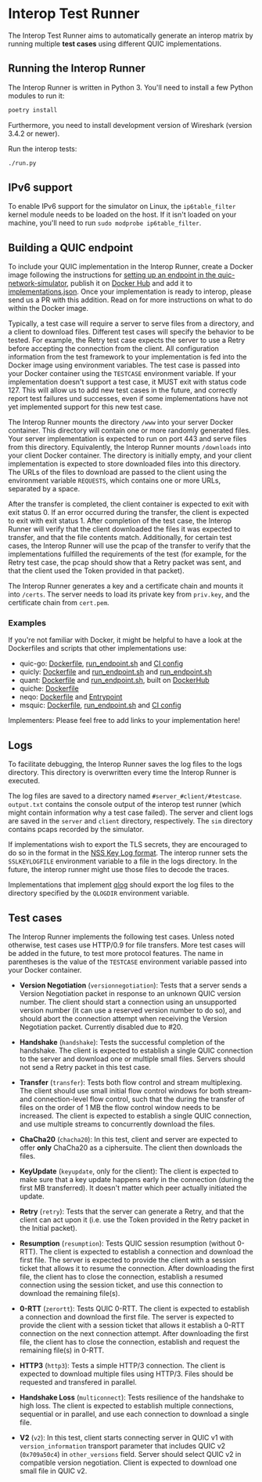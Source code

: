 # Interop Test Runner

The Interop Test Runner aims to automatically generate an interop matrix by running multiple **test cases** using different QUIC implementations.

## Running the Interop Runner

The Interop Runner is written in Python 3. You'll need to install a few Python modules to run it:

```bash
poetry install
```

Furthermore, you need to install development version of Wireshark (version 3.4.2 or newer).

Run the interop tests:
```bash
./run.py
```

## IPv6 support

To enable IPv6 support for the simulator on Linux, the `ip6table_filter` kernel module needs to be loaded on the host. If it isn't loaded on your machine, you'll need to run `sudo modprobe ip6table_filter`.

## Building a QUIC endpoint

To include your QUIC implementation in the Interop Runner, create a Docker image following the instructions for [setting up an endpoint in the quic-network-simulator](https://github.com/marten-seemann/quic-network-simulator), publish it on [Docker Hub](https://hub.docker.com) and add it to [implementations.json](implementations.json). Once your implementation is ready to interop, please send us a PR with this addition. Read on for more instructions on what to do within the Docker image.

Typically, a test case will require a server to serve files from a directory, and a client to download files. Different test cases will specify the behavior to be tested. For example, the Retry test case expects the server to use a Retry before accepting the connection from the client. All configuration information from the test framework to your implementation is fed into the Docker image using environment variables. The test case is passed into your Docker container using the `TESTCASE` environment variable. If your implementation doesn't support a test case, it MUST exit with status code 127. This will allow us to add new test cases in the future, and correctly report test failures und successes, even if some implementations have not yet implemented support for this new test case.

The Interop Runner mounts the directory `/www` into your server Docker container. This directory will contain one or more randomly generated files. Your server implementation is expected to run on port 443 and serve files from this directory.
Equivalently, the Interop Runner mounts `/downloads` into your client Docker container. The directory is initially empty, and your client implementation is expected to store downloaded files into this directory. The URLs of the files to download are passed to the client using the environment variable `REQUESTS`, which contains one or more URLs, separated by a space.

After the transfer is completed, the client container is expected to exit with exit status 0. If an error occurred during the transfer, the client is expected to exit with exit status 1.
After completion of the test case, the Interop Runner will verify that the client downloaded the files it was expected to transfer, and that the file contents match. Additionally, for certain test cases, the Interop Runner will use the pcap of the transfer to verify that the implementations fulfilled the requirements of the test (for example, for the Retry test case, the pcap should show that a Retry packet was sent, and that the client used the Token provided in that packet).

The Interop Runner generates a key and a certificate chain and mounts it into `/certs`. The server needs to load its private key from `priv.key`, and the certificate chain from `cert.pem`.

### Examples

If you're not familiar with Docker, it might be helpful to have a look at the Dockerfiles and scripts that other implementations use:

* quic-go: [Dockerfile](https://github.com/lucas-clemente/quic-go/blob/master/interop/Dockerfile), [run_endpoint.sh](https://github.com/lucas-clemente/quic-go/blob/master/interop/run_endpoint.sh) and [CI config](https://github.com/lucas-clemente/quic-go/blob/master/.github/workflows/build-interop-docker.yml)
* quicly: [Dockerfile](https://github.com/h2o/quicly/blob/master/misc/quic-interop-runner/Dockerfile) and [run_endpoint.sh](https://github.com/h2o/quicly/blob/master/misc/quic-interop-runner/run_endpoint.sh) and [run_endpoint.sh](https://github.com/cloudflare/quiche/blob/master/tools/qns/run_endpoint.sh)
* quant: [Dockerfile](https://github.com/NTAP/quant/blob/master/Dockerfile.interop) and [run_endpoint.sh](https://github.com/NTAP/quant/blob/master/test/interop.sh), built on [DockerHub](https://hub.docker.com/r/ntap/quant)
* quiche: [Dockerfile](https://github.com/cloudflare/quiche/blob/master/Dockerfile)
* neqo: [Dockerfile](https://github.com/mozilla/neqo/blob/main/qns/Dockerfile) and [Entrypoint](https://github.com/mozilla/neqo/blob/main/qns/interop.sh)
* msquic: [Dockerfile](https://github.com/microsoft/msquic/blob/master/Dockerfile), [run_endpoint.sh](https://github.com/microsoft/msquic/blob/master/scripts/run_endpoint.sh) and [CI config](https://github.com/microsoft/msquic/blob/master/.azure/azure-pipelines.docker.yml)

Implementers: Please feel free to add links to your implementation here!

## Logs

To facilitate debugging, the Interop Runner saves the log files to the logs directory. This directory is overwritten every time the Interop Runner is executed.

The log files are saved to a directory named `#server_#client/#testcase`. `output.txt` contains the console output of the interop test runner (which might contain information why a test case failed). The server and client logs are saved in the `server` and `client` directory, respectively. The `sim` directory contains pcaps recorded by the simulator.

If implementations wish to export the TLS secrets, they are encouraged to do so in the format in the [NSS Key Log format](https://developer.mozilla.org/en-US/docs/Mozilla/Projects/NSS/Key_Log_Format). The interop runner sets the `SSLKEYLOGFILE` environment variable to a file in the logs directory. In the future, the interop runner might use those files to decode the traces.

Implementations that implement [qlog](https://github.com/quiclog/internet-drafts) should export the log files to the directory specified by the `QLOGDIR` environment variable.

## Test cases

The Interop Runner implements the following test cases. Unless noted otherwise, test cases use HTTP/0.9 for file transfers. More test cases will be added in the future, to test more protocol features. The name in parentheses is the value of the `TESTCASE` environment variable passed into your Docker container.

* **Version Negotiation** (`versionnegotiation`): Tests that a server sends a Version Negotiation packet in response to an unknown QUIC version number. The client should start a connection using an unsupported version number (it can use a reserved version number to do so), and should abort the connection attempt when receiving the Version Negotiation packet.
Currently disabled due to #20.

* **Handshake** (`handshake`): Tests the successful completion of the handshake. The client is expected to establish a single QUIC connection to the server and download one or multiple small files. Servers should not send a Retry packet in this test case.

* **Transfer** (`transfer`): Tests both flow control and stream multiplexing. The client should use small initial flow control windows for both stream- and connection-level flow control, such that the during the transfer of files on the order of 1 MB the flow control window needs to be increased. The client is expected to establish a single QUIC connection, and use multiple streams to concurrently download the files.

* **ChaCha20** (`chacha20`): In this test, client and server are expected to offer **only** ChaCha20 as a ciphersuite. The client then downloads the files.

* **KeyUpdate** (`keyupdate`, only for the client): The client is expected to make sure that a key update happens early in the connection (during the first MB transferred). It doesn't matter which peer actually initiated the update.

* **Retry** (`retry`): Tests that the server can generate a Retry, and that the client can act upon it (i.e. use the Token provided in the Retry packet in the Initial packet).

* **Resumption** (`resumption`): Tests QUIC session resumption (without 0-RTT). The client is expected to establish a connection and download the first file. The server is expected to provide the client with a session ticket that allows it to resume the connection. After downloading the first file, the client has to close the connection, establish a resumed connection using the session ticket, and use this connection to download the remaining file(s).

* **0-RTT** (`zerortt`): Tests QUIC 0-RTT. The client is expected to establish a connection and download the first file. The server is expected to provide the client with a session ticket that allows it establish a 0-RTT connection on the next connection attempt. After downloading the first file, the client has to close the connection, establish and request the remaining file(s) in 0-RTT.

* **HTTP3** (`http3`): Tests a simple HTTP/3 connection. The client is expected to download multiple files using HTTP/3. Files should be requested and transfered in parallel.

* **Handshake Loss** (`multiconnect`): Tests resilience of the handshake to high loss. The client is expected to establish multiple connections, sequential or in parallel, and use each connection to download a single file.

* **V2** (`v2`): In this test, client starts connecting server in QUIC v1 with `version_information` transport parameter that includes QUIC v2 (`0x709a50c4`) in `other_versions` field.  Server should select QUIC v2 in compatible version negotiation.  Client is expected to download one small file in QUIC v2.
